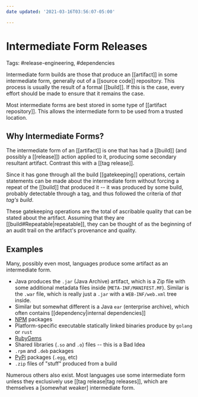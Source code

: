 ```yaml
---
date updated: '2021-03-16T03:56:07-05:00'

---
```


# Intermediate Form Releases

Tags: #release-engineering, #dependencies

Intermediate form builds are those that produce an [[artifact]] in some intermediate form, generally out of a [[source code]] repository.  This process is usually the result of a formal [[build]].  If this is the case, every effort should be made to ensure that it remains the case.

Most intermediate forms are best stored in some type of [[artifact repository]].  This allows the intermediate form to be used from a trusted location.

## Why Intermediate Forms?

The intermediate form of an [[artifact]] is one that has had a [[build]] (and possibly a [[release]]) action applied to it, producing some secondary resultant artifact.  Contrast this with a [[tag release]].  

Since it has gone through all the build [[gatekeeping]] operations, certain statements can be made about the intermediate form without forcing a repeat of the [[build]] that produced it -- it was produced by some build, probably detectable through a tag, and thus followed the criteria of _that tag's build_.

These gatekeeping operations are the total of ascribable quality that can be stated about the artifact.  Assuming that they are [[build#Repeatable|repeatable]], they can be thought of as the beginning of an audit trail on the artifact's provenance and quality.

## Examples

Many, possibly even most, languages produce some artifact as an intermediate form.

- Java produces the `.jar` (Java Archive) artifact, which is a Zip file with some additional metadata files inside (`META-INF/MANIFEST.MF`).  Similar is the `.war` file, which is really just a `.jar` with a `WEB-INF/web.xml` tree inside.
- Similar but somewhat different is a Java `ear` (enterprise archive), which often contains [[dependency|internal dependencies]]
- [NPM](https://www.npmjs.com/) packages
- Platform-specific executable statically linked binaries produce by `golang` or `rust`
- [RubyGems](https://rubygems.org/)
- Shared libraries (`.so` and `.o`) files -- this is a Bad Idea
- `.rpm` and `.deb` packages
- [PyPi](https://pypi.org/) packages (`.egg`, etc)
- `.zip` files of "stuff" produced from a build

Numerous others also exist.  Most languages use some intermediate form unless they exclusively use [[tag release|tag releases]], which are themselves a [somewhat weaker] intermediate form.
